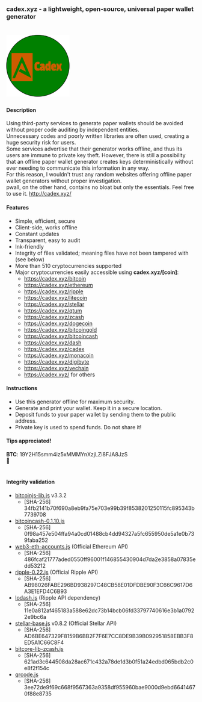 ### cadex.xyz - a lightweight, open-source, universal paper wallet generator
# ![](img/wallet.png)
#### Description
Using third-party services to generate paper wallets should be avoided without proper code auditing by independent entities.  
Unnecessary codes and poorly written libraries are often used, creating a huge security risk for users.  
Some services advertise that their generator works offline, and thus its users are immune to private key theft.
However, there is still a possibility that an offline paper wallet generator creates keys deterministically without ever needing to communicate this information in any way.  
For this reason, I wouldn't trust any random websites offering offline paper wallet generators without proper investigation.  
pwall, on the other hand, contains no bloat but only the essentials.
Feel free to use it. http://cadex.xyz/ 

#### Features
* Simple, efficient, secure
* Client-side, works offline
* Constant updates
* Transparent, easy to audit
* Ink-friendly
* Integrity of files validated; meaning files have not been tampered with (see below)
* More than 510 cryptocurrencies supported
* Major cryptocurrencies easily accessible using **cadex.xyz/[coin]**:
	* https://cadex.xyz/bitcoin
	* https://cadex.xyz/ethereum
	* https://cadex.xyz/ripple
	* https://cadex.xyz/litecoin
	* https://cadex.xyz/stellar
	* https://cadex.xyz/qtum
	* https://cadex.xyz/zcash
	* https://cadex.xyz/dogecoin
	* https://cadex.xyz/bitcoingold
	* https://cadex.xyz/bitcoincash
	* https://cadex.xyz/dash
	* https://cadex.xyz/cadex
	* https://cadex.xyz/monacoin
	* https://cadex.xyz/digibyte
	* https://cadex.xyz/vechain
	* https://cadex.xyz/ for others
		
#### Instructions
* Use this generator offline for maximum security.
* Generate and print your wallet. Keep it in a secure location.
* Deposit funds to your paper wallet by sending them to the public address.
* Private key is used to spend funds. Do not share it!

#### Tips appreciated!  
**BTC**: 19Y2H15smm4iz5xMMMYnXzjLZi8FJA8JzS  
:punch:
#
#### Integrity validation
* [bitcoinjs-lib.js](https://github.com/bitcoinjs/bitcoinjs-lib) v3.3.2
	* [SHA-256] 34fb2141b70f690a8eb9fa75e703e99b39f8538201250115fc895343b7739708
* [bitcoincash-0.1.10.js](https://github.com/bitcoincashjs/bitcoincashjs)
	* [SHA-256] 0f98a457e504ffa94a0cd01488cb4dd94327a5fc655950de5a1e0b739faba252
* [web3-eth-accounts.js](https://github.com/ethereum/web3.js) (Official Ethereum API)
	* [SHA-256] 486fcaf21777aded0550ff96001f146855430904d7da2e3858a07835edd53212
* [ripple-0.22.js](https://github.com/ripple/ripple-lib/releases) (Official Ripple API)
	* [SHA-256] AB98026FABE296BD938297C48CB58E01DFDBE90F3C66C9617D6A3E1EFD4C6B93
* [lodash.js](https://github.com/lodash/lodash) (Ripple API dependency)
	* [SHA-256] 11e0a812af465183a588e62dc73b14bcb06fd33797740616e3b1a07922e9bc6a
* [stellar-base.js](https://github.com/stellar/bower-js-stellar-base) v0.8.2 (Official Stellar API)
	* [SHA-256] AD6BE647329F8159B6BB2F7F6E7CC8DE9B39B092951858EBB3F8ED5A1C66C8F4
* [bitcore-lib-zcash.js](https://github.com/bitmex/zcash-bitcore-lib)
	* [SHA-256] 621ad3c644508da28ac671c432a78de1d3b0f51a24edbd065bdb2c0e8f2f154c
* [qrcode.js](https://github.com/davidshimjs/qrcodejs) 
	* [SHA-256] 3ee72de9f69c668f9567363a9358df955960bae9000d9ebd66414670f88e8735
